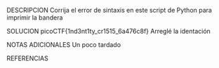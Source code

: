 DESCRIPCION
Corrija el error de sintaxis en este script de Python para imprimir la bandera

SOLUCION
picoCTF{1nd3nt1ty_cr1515_6a476c8f}
Arreglé la identación

NOTAS ADICIONALES
Un poco tardado

REFERENCIAS
